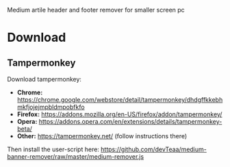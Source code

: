 Medium artile header and footer remover for smaller screen pc

# Download

## Tampermonkey

Download tampermonkey:

- **Chrome:** https://chrome.google.com/webstore/detail/tampermonkey/dhdgffkkebhmkfjojejmpbldmpobfkfo
- **Firefox:** https://addons.mozilla.org/en-US/firefox/addon/tampermonkey/
- **Opera:** https://addons.opera.com/en/extensions/details/tampermonkey-beta/
- **Other:** https://tampermonkey.net/ (follow instructions there)

Then install the user-script here:
https://github.com/devTeaa/medium-banner-remover/raw/master/medium-remover.js
